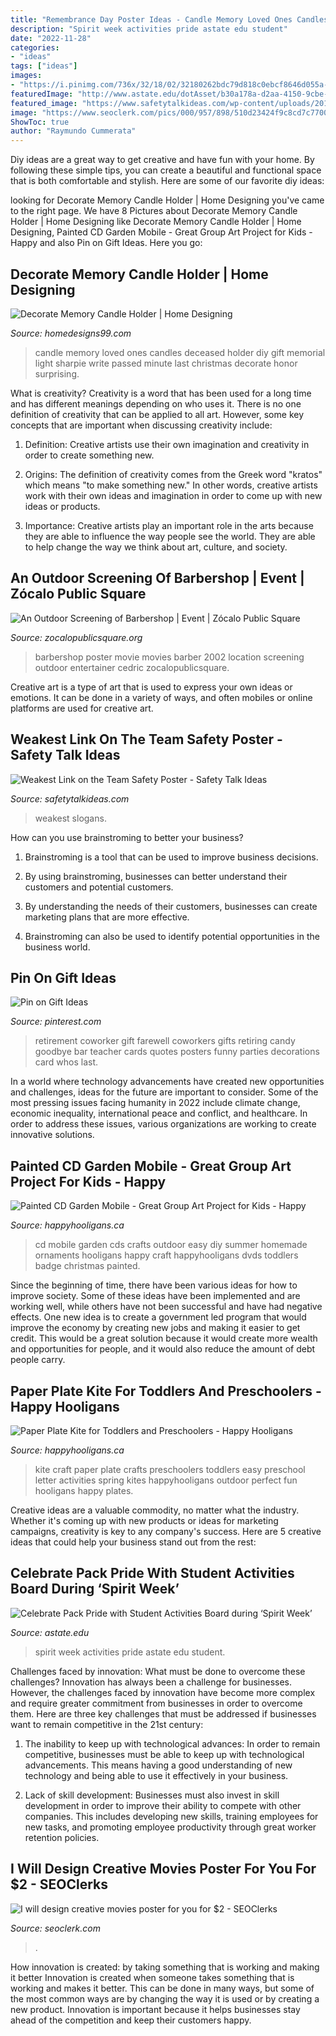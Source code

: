 ```yaml
---
title: "Remembrance Day Poster Ideas - Candle Memory Loved Ones Candles Deceased Holder Diy Gift Memorial Light Sharpie Write Passed Minute Last Christmas Decorate Honor Surprising"
description: "Spirit week activities pride astate edu student"
date: "2022-11-28"
categories:
- "ideas"
tags: ["ideas"]
images:
- "https://i.pinimg.com/736x/32/18/02/32180262bdc79d818c0ebcf8646d055a--teacher-retirement-gifts-from-coworkers-farewell-gift-for-coworker.jpg"
featuredImage: "http://www.astate.edu/dotAsset/b30a178a-d2aa-4150-9cbe-b362fa614f0f"
featured_image: "https://www.safetytalkideas.com/wp-content/uploads/2017/10/Weakest-Link-Safety-Poster-Picture-e1508085891829.png"
image: "https://www.seoclerk.com/pics/000/957/898/510d23424f9c8cd7c77002e21eff747a.jpg"
ShowToc: true
author: "Raymundo Cummerata"
---
```



Diy ideas are a great way to get creative and have fun with your home. By following these simple tips, you can create a beautiful and functional space that is both comfortable and stylish. Here are some of our favorite diy ideas: 

	

		
looking for Decorate Memory Candle Holder | Home Designing you've came to the right page. We have 8 Pictures about Decorate Memory Candle Holder | Home Designing like Decorate Memory Candle Holder | Home Designing, Painted CD Garden Mobile - Great Group Art Project for Kids - Happy and also Pin on Gift Ideas. Here you go:
		
    
## Decorate Memory Candle Holder | Home Designing

<img loading=lazy src="http://homedesigns99.com/wp/wp-content/uploads/2013/12/Make-Memory-Candle.jpg" onerror="this.onerror=null;this.src='https://tse4.mm.bing.net/th?id=OIP.PSPm75OH0pa51VrGTNlFywHaLE&amp;pid=15.1';" alt="Decorate Memory Candle Holder | Home Designing">

_Source: homedesigns99.com_

>candle memory loved ones candles deceased holder diy gift memorial light sharpie write passed minute last christmas decorate honor surprising. 

	

What is creativity?
Creativity is a word that has been used for a long time and has different meanings depending on who uses it. There is no one definition of creativity that can be applied to all art. However, some key concepts that are important when discussing creativity include:
1) Definition: Creative artists use their own imagination and creativity in order to create something new.

2) Origins: The definition of creativity comes from the Greek word "kratos" which means "to make something new." In other words, creative artists work with their own ideas and imagination in order to come up with new ideas or products.

3) Importance: Creative artists play an important role in the arts because they are able to influence the way people see the world. They are able to help change the way we think about art, culture, and society.

    
## An Outdoor Screening Of Barbershop | Event | Zócalo Public Square

<img loading=lazy src="https://www.zocalopublicsquare.org/wp-content/uploads/2016/05/Barbershop-poster.jpg" onerror="this.onerror=null;this.src='https://tse4.mm.bing.net/th?id=OIP.DREKV6FlKURIcG38frzO3wHaLN&amp;pid=15.1';" alt="An Outdoor Screening of Barbershop | Event | Zócalo Public Square">

_Source: zocalopublicsquare.org_

>barbershop poster movie movies barber 2002 location screening outdoor entertainer cedric zocalopublicsquare. 

	

Creative art is a type of art that is used to express your own ideas or emotions. It can be done in a variety of ways, and often mobiles or online platforms are used for creative art.

    
## Weakest Link On The Team Safety Poster - Safety Talk Ideas

<img loading=lazy src="https://www.safetytalkideas.com/wp-content/uploads/2017/10/Weakest-Link-Safety-Poster-Picture-e1508085891829.png" onerror="this.onerror=null;this.src='https://tse1.mm.bing.net/th?id=OIP.rl1XQUxQbCMLjuzMfXc6EQHaJ4&amp;pid=15.1';" alt="Weakest Link on the Team Safety Poster - Safety Talk Ideas">

_Source: safetytalkideas.com_

>weakest slogans. 

	

How can you use brainstroming to better your business?
1. Brainstroming is a tool that can be used to improve business decisions.
2. By using brainstroming, businesses can better understand their customers and potential customers.

3. By understanding the needs of their customers, businesses can create marketing plans that are more effective.

4. Brainstroming can also be used to identify potential opportunities in the business world.

    
## Pin On Gift Ideas

<img loading=lazy src="https://i.pinimg.com/736x/32/18/02/32180262bdc79d818c0ebcf8646d055a--teacher-retirement-gifts-from-coworkers-farewell-gift-for-coworker.jpg" onerror="this.onerror=null;this.src='https://tse4.mm.bing.net/th?id=OIP.dVi-oHEI1p8lB-C9flA5pQHaNK&amp;pid=15.1';" alt="Pin on Gift Ideas">

_Source: pinterest.com_

>retirement coworker gift farewell coworkers gifts retiring candy goodbye bar teacher cards quotes posters funny parties decorations card whos last. 

	

In a world where technology advancements have created new opportunities and challenges, ideas for the future are important to consider. Some of the most pressing issues facing humanity in 2022 include climate change, economic inequality, international peace and conflict, and healthcare. In order to address these issues, various organizations are working to create innovative solutions.

    
## Painted CD Garden Mobile - Great Group Art Project For Kids - Happy

<img loading=lazy src="https://cdn.happyhooligans.ca/wp-content/uploads/2018/07/CD-Garden-Mobile-Happy-Hooligans-.jpg" onerror="this.onerror=null;this.src='https://tse4.mm.bing.net/th?id=OIP.-dsIxt0sB12xKsbEknXN-wAAAA&amp;pid=15.1';" alt="Painted CD Garden Mobile - Great Group Art Project for Kids - Happy">

_Source: happyhooligans.ca_

>cd mobile garden cds crafts outdoor easy diy summer homemade ornaments hooligans happy craft happyhooligans dvds toddlers badge christmas painted. 

	

Since the beginning of time, there have been various ideas for how to improve society. Some of these ideas have been implemented and are working well, while others have not been successful and have had negative effects. One new idea is to create a government led program that would improve the economy by creating new jobs and making it easier to get credit. This would be a great solution because it would create more wealth and opportunities for people, and it would also reduce the amount of debt people carry.

    
## Paper Plate Kite For Toddlers And Preschoolers - Happy Hooligans

<img loading=lazy src="https://happyhooligans.ca/wp-content/uploads/2016/04/Paper-Plate-Kite-craft-Happy-Hooligans-.jpg" onerror="this.onerror=null;this.src='https://tse1.mm.bing.net/th?id=OIP.pRAKreX5cSNrW_Agkzh2BgAAAA&amp;pid=15.1';" alt="Paper Plate Kite for Toddlers and Preschoolers - Happy Hooligans">

_Source: happyhooligans.ca_

>kite craft paper plate crafts preschoolers toddlers easy preschool letter activities spring kites happyhooligans outdoor perfect fun hooligans happy plates. 

	

Creative ideas are a valuable commodity, no matter what the industry. Whether it's coming up with new products or ideas for marketing campaigns, creativity is key to any company's success. Here are 5 creative ideas that could help your business stand out from the rest: 

    
## Celebrate Pack Pride With Student Activities Board During ‘Spirit Week’

<img loading=lazy src="http://www.astate.edu/dotAsset/b30a178a-d2aa-4150-9cbe-b362fa614f0f" onerror="this.onerror=null;this.src='https://tse1.mm.bing.net/th?id=OIP.XZFzvvabe5Zp2NDOrtSglQHaLD&amp;pid=15.1';" alt="Celebrate Pack Pride with Student Activities Board during ‘Spirit Week’">

_Source: astate.edu_

>spirit week activities pride astate edu student. 

	

Challenges faced by innovation: What must be done to overcome these challenges?
Innovation has always been a challenge for businesses. However, the challenges faced by innovation have become more complex and require greater commitment from businesses in order to overcome them. Here are three key challenges that must be addressed if businesses want to remain competitive in the 21st century:
1. The inability to keep up with technological advances: In order to remain competitive, businesses must be able to keep up with technological advancements. This means having a good understanding of new technology and being able to use it effectively in your business.

2. Lack of skill development: Businesses must also invest in skill development in order to improve their ability to compete with other companies. This includes developing new skills, training employees for new tasks, and promoting employee productivity through great worker retention policies.


    
## I Will Design Creative Movies Poster For You For $2 - SEOClerks

<img loading=lazy src="https://www.seoclerk.com/pics/000/957/898/510d23424f9c8cd7c77002e21eff747a.jpg" onerror="this.onerror=null;this.src='https://tse3.mm.bing.net/th?id=OIP.UQ0jQk-cjNfHcALiHv90egHaKe&amp;pid=15.1';" alt="I will design creative movies poster for you for $2 - SEOClerks">

_Source: seoclerk.com_

>. 

	

How innovation is created: by taking something that is working and making it better
Innovation is created when someone takes something that is working and makes it better. This can be done in many ways, but some of the most common ways are by changing the way it is used or by creating a new product. Innovation is important because it helps businesses stay ahead of the competition and keep their customers happy.


